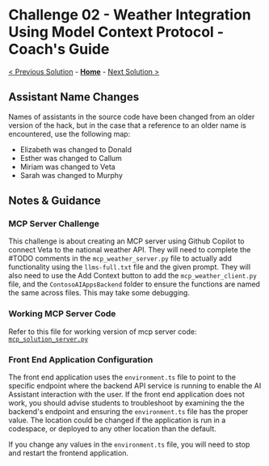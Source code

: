 
# Challenge 02 - Weather Integration Using Model Context Protocol - Coach's Guide 

[< Previous Solution](./Solution-01.md) - **[Home](./README.md)** - [Next Solution >](./Solution-03.md)

## Assistant Name Changes

Names of assistants in the source code have been changed from an older version of the hack, but in the case that a reference to an older name is encountered, use the following map:

- Elizabeth was changed to Donald
- Esther was changed to Callum
- Miriam was changed to Veta
- Sarah was changed to Murphy

## Notes & Guidance

### MCP Server Challenge

This challenge is about creating an MCP server using Github Copilot to connect Veta to the national weather API. They will need to complete the #TODO comments in the `mcp_weather_server.py` file to actually add functionality using the `llms-full.txt` file and the given prompt. They will also need to use the Add Context button to add the `mcp_weather_client.py` file, and the `ContosoAIAppsBackend` folder to ensure the functions are named the same across files. This may take some debugging.

### Working MCP Server Code

Refer to this file for working version of mcp server code: [`mcp_solution_server.py`](../Coach/Solutions/mcp_solution_server.py)

### Front End Application Configuration

The front end application uses the `environment.ts` file to point to the specific endpoint where the backend API service is running to enable the AI Assistant interaction with the user. If the front end application does not work, you should advise students to troubleshoot by examining the the backend's endpoint and ensuring the `environment.ts` file has the proper value.  The location could be changed if the application is run in a codespace, or deployed to any other location than the default.

If you change any values in the `environment.ts` file, you will need to stop and restart the frontend application.
